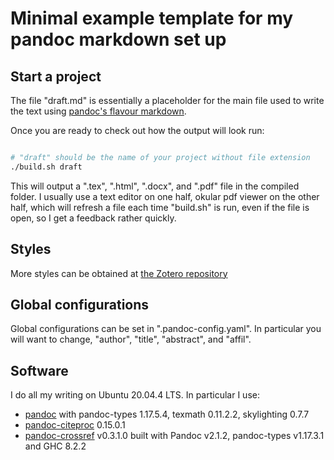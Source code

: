 # Minimal example template for my pandoc markdown set up
## Start a project

The file "draft.md" is essentially a placeholder for the main file used to write
the text using [pandoc's flavour markdown](https://pandoc.org/MANUAL.html#pandocs-markdown).

Once you are ready to check out how the output will look run:

```sh

# "draft" should be the name of your project without file extension
./build.sh draft

```

This will output a ".tex", ".html", ".docx", and ".pdf" file in the compiled
folder. I usually use a text editor on one half, okular pdf viewer on the other
half, which will refresh a file each time "build.sh" is run, even if the file is
open, so I get a feedback rather quickly.

## Styles
More styles can be obtained at [the Zotero repository](https://www.zotero.org/styles)

## Global configurations

Global configurations can be set in ".pandoc-config.yaml". In particular you
will want to change, "author", "title", "abstract", and "affil".

## Software

I do all my writing on Ubuntu 20.04.4 LTS. In particular I use:

* [pandoc](https://ubuntu.pkgs.org/20.04/ubuntu-universe-amd64/pandoc_2.5-3build2_amd64.deb.html) with pandoc-types 1.17.5.4, texmath 0.11.2.2, skylighting 0.7.7
* [pandoc-citeproc](https://ubuntu.pkgs.org/20.04/ubuntu-universe-amd64/pandoc-citeproc_0.15.0.1-1build4_amd64.deb.html) 0.15.0.1
* [pandoc-crossref](https://github.com/lierdakil/pandoc-crossref/releases/tag/v0.3.1.0) v0.3.1.0 built with Pandoc v2.1.2, pandoc-types v1.17.3.1 and GHC 8.2.2


